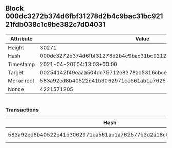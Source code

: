 ## Block 000dc3272b374d6fbf31278d2b4c9bac31bc92121fdb038c1c9be382c7d04031

Attribute | Value
--- | ---
Height | 30271
Hash | 000dc3272b374d6fbf31278d2b4c9bac31bc92121fdb038c1c9be382c7d04031
Timestamp | 2021-04-20T04:13:03+00:00
Target | 00254142f49eaaa504dc75712e8378ad5316cbcead634704b3734b6271167cc4
Merke root | 583a92ed8b40522c41b3062971ca561ab1a762577b3d2a18c009bd8f2fb5629b
Nonce | 4221571205

```

```

### Transactions

Hash | Amount
--- | ---
[583a92ed8b40522c41b3062971ca561ab1a762577b3d2a18c009bd8f2fb5629b](583a92ed8b40522c41b3062971ca561ab1a762577b3d2a18c009bd8f2fb5629b.md) | 10.00000000 SKEPTI 
